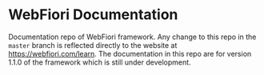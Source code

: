 # WebFiori Documentation
Documentation repo of WebFiori framework. Any change to this repo in the `master` branch is reflected directly to the website at https://webfiori.com/learn. The documentation in this repo are for version 1.1.0 of the framework which is still under development.
